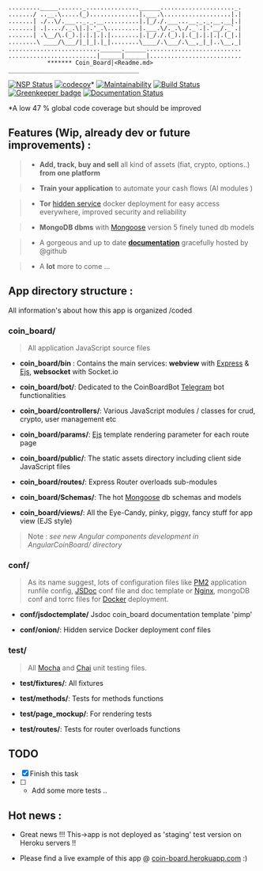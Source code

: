 ```
........._____......._...............______....................._.
......./ ..__.\.....(_)..............|.___.\...................|.|
.......| ./..\/.___.._._.__..........|.|_/./.___...__._._.__.__|.|
.......| .|..../._.\|.|.'_.\.........|.___.\/._.\./._`.|.'__/._`.|
.......| .\__/\.(_).|.|.|.|.|........|.|_/./.(_).|.(_|.|.|.|.(_|.|
........\ ____/\___/|_|_|.|_|........\____/.\___/.\__,_|_|..\__,_|
..........................______.______...........................
.........................|______|______|..........................
           ******* Coin_Board|<Readme.md>
_____________________________________
```

[![NSP Status](https://nodesecurity.io/orgs/myassetboard/projects/04879839-3267-4c02-be03-e8327234c183/badge)](https://nodesecurity.io/orgs/myassetboard/projects/04879839-3267-4c02-be03-e8327234c183) [![codecov](https://codecov.io/gh/MyAssetBoard/coinboard-webapp/branch/master/graph/badge.svg)](https://codecov.io/gh/MyAssetBoard/coinboard-webapp)* [![Maintainability](https://api.codeclimate.com/v1/badges/9ac9afa71800cd011a6e/maintainability)](https://codeclimate.com/github/MyAssetBoard/coinboard-webapp/maintainability) [![Build Status](https://travis-ci.org/MyAssetBoard/coinboard-webapp.svg?branch=master)](https://travis-ci.org/MyAssetBoard/coinboard-webapp) [![Greenkeeper badge](https://badges.greenkeeper.io/MyAssetBoard/coinboard-webapp.svg)](https://greenkeeper.io/) [![Documentation Status](https://readthedocs.org/projects/coinboard-webapp/badge/?version=latest)](http://coinboard-webapp.readthedocs.io/en/latest/?badge=latest)

*A low 47 % global code coverage but should be improved

## Features (Wip, already dev or future improvements) :

> - **Add, track, buy and sell** all kind of assets (fiat, crypto, options..) **from one platform**

> - **Train your application** to automate your cash flows (AI modules )

> - **Tor** [hidden service](https://www.torproject.org/) docker deployment for easy access everywhere, improved security and reliability

> - **MongoDB dbms** with [Mongoose](http://mongoosejs.com/docs/api.html)  version 5 finely tuned db models

> - A gorgeous and up to date [**documentation**](https://myassetboard.github.io/coinboard-webapp/index.html) gracefully hosted by @github

> - A **lot** more to come ...

## App directory structure :

All information's about how this app is organized /coded

### coin_board/

> All application JavaScript source files

* **coin_board/bin** : Contains the main services:  **webview** with [Express](expressjs.com) & [Ejs](http://ejs.co/), **websocket** with Socket.io

* **coin_board/bot/**: Dedicated to the CoinBoardBot [Telegram](https://telegram.org/) bot functionalities

* **coin_board/controllers/**: Various JavaScript modules / classes for crud, crypto, user management etc

* **coin_board/params/**: [Ejs](http://ejs.co/) template rendering parameter for each route page

* **coin_board/public/**: The static assets directory including client side JavaScript files

* **coin_board/routes/**: Express Router overloads sub-modules

* **coin_board/Schemas/**: The hot [Mongoose](http://mongoosejs.com/docs/api.html) db schemas and models

* **coin_board/views/**: All the Eye-Candy, pinky, piggy, fancy stuff for app view (EJS style)

> Note : *see new Angular components development in AngularCoinBoard/ directory*

### conf/

> As its name suggest, lots of configuration  files like [PM2](http://pm2.keymetrics.io/) application runfile config, [JSDoc](http://usejsdoc.org/index.html) conf file and doc template or [Nginx](https://www.nginx.com/), mongoDB conf and torrc files for [Docker](https://www.docker.com) deployment.

*  **conf/jsdoctemplate/** Jsdoc coin_board documentation template 'pimp'

* **conf/onion/**: Hidden service Docker deployment conf files

### test/

> All [Mocha](https://mochajs.org/) and [Chai](http://www.chaijs.com/) unit testing files.

- **test/fixtures/**: All fixtures

- **test/methods/**: Tests for methods functions

- **test/page_mockup/**: For rendering tests

- **test/routes/**: Tests for router overloads functions

## TODO

 - [x] Finish this task
 - [ ] * Add some more tests ..

## Hot news :

- Great news !!! This->app is not deployed as 'staging' test version on Heroku servers !!

- Please find a live example of this app @ [coin-board.herokuapp.com](https://coin-board.herokuapp.com/)  :) 
